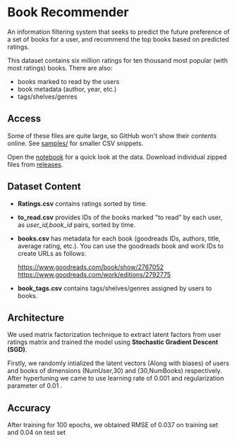# Book Recommender

An information filtering system that seeks to predict the future preference of a set of books for a user, and recommend the top books based on predicted ratings.

This dataset contains six million ratings for ten thousand most popular (with most ratings) books. There are also:

* books marked to read by the users
* book metadata (author, year, etc.) 
* tags/shelves/genres

## Access

Some of these files are quite large, so GitHub won't show their contents online. See [samples/](samples/) for smaller CSV snippets.

Open the [notebook](quick_look.ipynb) for a quick look at the data. Download individual zipped files from [releases](https://github.com/zygmuntz/goodbooks-10k/releases).

## Dataset Content
* **Ratings.csv** contains ratings sorted by time.
* **to_read.csv** provides IDs of the books marked "to read" by each user, as _user_id,book_id_ pairs, sorted by time.
* **books.csv** has metadata for each book (goodreads IDs, authors, title, average rating, etc.).
You can use the goodreads book and work IDs to create URLs as follows:

    https://www.goodreads.com/book/show/2767052   
    https://www.goodreads.com/work/editions/2792775 
* **book_tags.csv** contains tags/shelves/genres assigned by users to books.

## Architecture
We used matrix factorization technique to extract latent factors from user ratings matrix and trained the model using **Stochastic Gradient Descent (SGD)**.

Firstly, we randomly intialized the latent vectors (Along with biases) of users and books of dimensions (NumUser,30) and (30,NumBooks) respectively. After hypertuning we came to use learning rate of 0.001 and regularization parameter of 0.01 .

## Accuracy
After training for 100 epochs, we obtained RMSE of 0.037 on training set and 0.04 on test set


